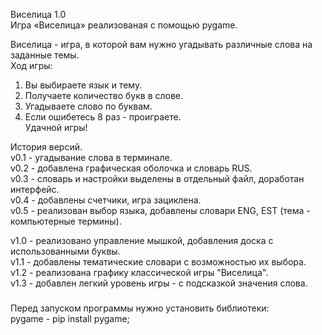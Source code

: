 Виселица 1.0  
Игра «Виселица» реализованая с помощью pygame.  

Виселица - игра, в которой вам нужно угадывать различные слова на заданные темы.  
Ход игры:
1) Вы выбираете язык и тему.  
2) Получаете количество букв в слове.   
3) Угадываете слово по буквам.     
4) Если ошибетесь 8 раз - проиграете.  
Удачной игры!

История версий.  
v0.1 - угадывание слова в терминале.  
v0.2 - добавлена графическая оболочка и словарь RUS.    
v0.3 - словарь и настройки выделены в отдельный файл, доработан интерфейс.  
v0.4 - добавлены счетчики, игра зациклена.  
v0.5 - реализован выбор языка, добавлены словари ENG, EST (тема - компьютерные термины).  
  
v1.0 - реализовано управление мышкой, добавления доска с использованными буквы.         
v1.1 - добавлены тематические словари с возможностью их выбора.     
v1.2 - реализована графику классической игры "Виселица".      
v1.3 - добавлен легкий уровень игры - с подсказкой значения слова.      
###
Перед запуском программы нужно установить библиотеки:  
pygame - pip install pygame;
